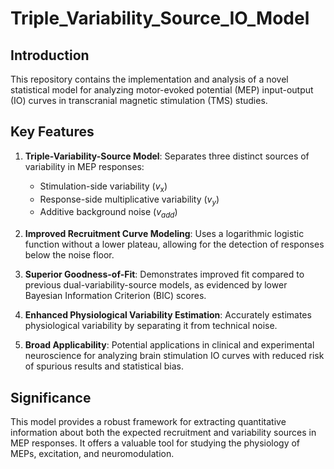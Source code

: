 # Triple_Variability_Source_IO_Model
## Introduction

This repository contains the implementation and analysis of a novel statistical model for analyzing motor-evoked potential (MEP) input-output (IO) curves in transcranial magnetic stimulation (TMS) studies.

## Key Features

1. **Triple-Variability-Source Model**: Separates three distinct sources of variability in MEP responses:
   - Stimulation-side variability ($v_\textrm{x}$)
   - Response-side multiplicative variability ($v_y$)
   - Additive background noise ($v_{add}$)

2. **Improved Recruitment Curve Modeling**: Uses a logarithmic logistic function without a lower plateau, allowing for the detection of responses below the noise floor.

3. **Superior Goodness-of-Fit**: Demonstrates improved fit compared to previous dual-variability-source models, as evidenced by lower Bayesian Information Criterion (BIC) scores.

4. **Enhanced Physiological Variability Estimation**: Accurately estimates physiological variability by separating it from technical noise.

5. **Broad Applicability**: Potential applications in clinical and experimental neuroscience for analyzing brain stimulation IO curves with reduced risk of spurious results and statistical bias.

## Significance

This model provides a robust framework for extracting quantitative information about both the expected recruitment and variability sources in MEP responses. It offers a valuable tool for studying the physiology of MEPs, excitation, and neuromodulation.
